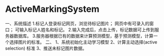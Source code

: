 # ActiveMarkingSystem
一、系统描述
  1.标记人登录标记网页，浏览待标记图片；
    网页中有可录入的窗口；
    可输入标记人姓名和标记。
  2.输入完成后，点击上传，标记数据可上传到服务器数据库。
  3.服务器根据已有的数据来计算预测模型，基于预测模型，计算一个选择图片的标准。
二、
  1、系统初始化主动学习模型 
  2、计算主动选择(active selection) 标准 
  3、推送未标记图片数据。
